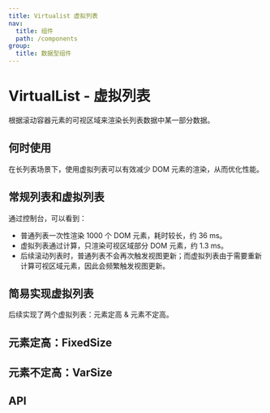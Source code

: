 ```yaml
---
title: Virtualist 虚拟列表
nav:
  title: 组件
  path: /components
group:
  title: 数据型组件
---
```


# VirtualList - 虚拟列表

根据滚动容器元素的可视区域来渲染长列表数据中某一部分数据。

## 何时使用

在长列表场景下，使用虚拟列表可以有效减少 DOM 元素的渲染，从而优化性能。

## 常规列表和虚拟列表

<code src="./demo/base.tsx"></code>
通过控制台，可以看到：

- 普通列表一次性渲染 1000 个 DOM 元素，耗时较长，约 36 ms。
- 虚拟列表通过计算，只渲染可视区域部分 DOM 元素，约 1.3 ms。
- 后续滚动列表时，普通列表不会再次触发视图更新；而虚拟列表由于需要重新计算可视区域元素，因此会频繁触发视图更新。

## 简易实现虚拟列表

后续实现了两个虚拟列表：元素定高 & 元素不定高。

## 元素定高：FixedSize

<code src="./demo/fs.tsx"></code>

## 元素不定高：VarSize

<code src="./demo/vs.tsx"></code>

## API
